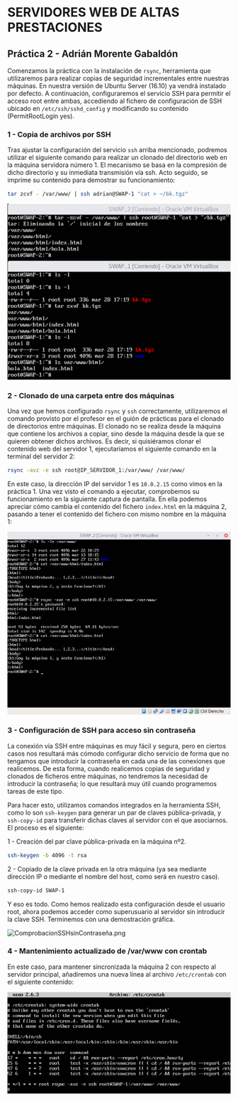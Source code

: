# SERVIDORES WEB DE ALTAS PRESTACIONES
## Práctica 2 - Adrián Morente Gabaldón

Comenzamos la práctica con la instalación de ```rsync```, herramienta que utilizaremos para realizar copias de seguridad incrementales entre nuestras máquinas. En nuestra versión de Ubuntu Server (16.10) ya vendrá instalado por defecto. A continuación, configuraremos el servicio SSH para permitir el acceso root entre ambas, accediendo al fichero de configuración de SSH ubicado en ```/etc/ssh/sshd_config``` y modificando su contenido (PermitRootLogin yes).

### 1 - Copia de archivos por SSH
Tras ajustar la configuración del servicio ```ssh``` arriba mencionado, podremos utilizar el siguiente comando para realizar un clonado del directorio web en la máquina servidora número 1. El mecanismo se basa en la compresión de dicho directorio y su inmediata transmisión vía ssh. Acto seguido, se imprime su contenido para demostrar su funcionamiento:
```bash
tar zcvf - /var/www/ | ssh adrian@SWAP-1 "cat > ~/bk.tgz"
```
![CopiaArchivosSSH](https://github.com/adrianmorente/SWAP_UGR/blob/master/Practica2/images/CopiaArchivosSSH.png)


### 2 - Clonado de una carpeta entre dos máquinas
Una vez que hemos configurado ```rsync``` y ```ssh``` correctamente, utilizaremos el comando provisto por el profesor en el guión de prácticas para el clonado de directorios entre máquinas. El clonado no se realiza desde la máquina que contiene los archivos a copiar, sino desde la máquina desde la que se quieren obtener dichos archivos. Es decir, si quisiéramos clonar el contenido web del servidor 1, ejecutaríamos el siguiente comando en la terminal del servidor 2:
```bash
rsync -avz -e ssh root@IP_SERVIDOR_1:/var/www/ /var/www/
```
En este caso, la dirección IP del servidor 1 es ```10.0.2.15``` como vimos en la práctica 1. Una vez visto el comando a ejecutar, comprobemos su funcionamiento en la siguiente captura de pantalla. En ella podemos apreciar cómo cambia el contenido del fichero ```index.html``` en la máquina 2, pasando a tener el contenido del fichero con mismo nombre en la máquina 1:

![ClonadoRsync](https://github.com/adrianmorente/SWAP_UGR/blob/master/Practica2/images/ClonadoRsync.png)


### 3 - Configuración de SSH para acceso sin contraseña
La conexión vía SSH entre máquinas es muy fácil y segura, pero en ciertos casos nos resultará más cómodo configurar dicho servicio de forma que no tengamos que introducir la contraseña en cada una de las conexiones que realicemos. De esta forma, cuando realicemos copias de seguridad y clonados de ficheros entre máquinas, no tendremos la necesidad de introducir la contraseña; lo que resultará muy útil cuando programemos tareas de este tipo.

Para hacer esto, utilizamos comandos integrados en la herramienta SSH, como lo son ```ssh-keygen``` para generar un par de claves pública-privada, y ```ssh-copy-id``` para transferir dichas claves al servidor con el que asociarnos. El proceso es el siguiente:

1 - Creación del par clave pública-privada en la máquina nº2.
```bash
ssh-keygen -b 4096 -t rsa
```
2 - Copiado de la clave privada en la otra máquina (ya sea mediante dirección IP o mediante el nombre del host, como será en nuestro caso).
```bash
ssh-copy-id SWAP-1
```

Y eso es todo. Como hemos realizado esta configuración desde el usuario root, ahora podemos acceder como superusuario al servidor sin introducir la clave SSH. Terminemos con una demostración gráfica.

![ComprobacionSSHsinContraseña.png](https://github.com/adrianmorente/SWAP_UGR/blob/master/Practica2/images/ComprobacionSSHsinContraseña.png)


### 4 - Mantenimiento actualizado de /var/www con crontab
En este caso, para mantener sincronizada la máquina 2 con respecto al servidor principal, añadiremos una nueva línea al archivo ```/etc/crontab``` con el siguiente contenido:

![ArchivoCrontab.png](https://github.com/adrianmorente/SWAP_UGR/blob/master/Practica2/images/ArchivoCrontab.png)
